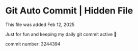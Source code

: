 # Git Auto Commit | Hidden File

This file was added Feb 12, 2025

Just for fun and keeping my daily git commit active 🤪

commit number: 3244394
